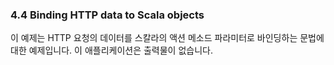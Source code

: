 ### 4.4 Binding HTTP data to Scala objects

이 예제는 HTTP 요청의 데이터를 스칼라의 액션 메소드 파라미터로 바인딩하는 문법에
대한 예제입니다. 이 애플리케이션은 출력물이 없습니다.
